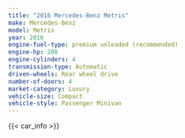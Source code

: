 ```yaml
---
title: "2016 Mercedes-Benz Metris"
make: Mercedes-Benz
model: Metris
year: 2016
engine-fuel-type: premium unleaded (recommended)
engine-hp: 208
engine-cylinders: 4
transmission-type: Automatic
driven-wheels: Rear wheel drive
number-of-doors: 4
market-category: Luxury
vehicle-size: Compact
vehicle-style: Passenger Minivan
---
```


{{< car_info >}}
